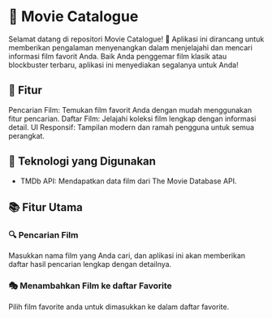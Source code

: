 # 🎥 Movie Catalogue
Selamat datang di repositori Movie Catalogue! 🍿 Aplikasi ini dirancang untuk memberikan pengalaman menyenangkan dalam menjelajahi dan mencari informasi film favorit Anda. Baik Anda penggemar film klasik atau blockbuster terbaru, aplikasi ini menyediakan segalanya untuk Anda!

## 🌟 Fitur
Pencarian Film: Temukan film favorit Anda dengan mudah menggunakan fitur pencarian.
Daftar Film: Jelajahi koleksi film lengkap dengan informasi detail.
UI Responsif: Tampilan modern dan ramah pengguna untuk semua perangkat.

## 🚀 Teknologi yang Digunakan
- TMDb API: Mendapatkan data film dari The Movie Database API.


## 📚 Fitur Utama

### 🔍 Pencarian Film
Masukkan nama film yang Anda cari, dan aplikasi ini akan memberikan daftar hasil pencarian lengkap dengan detailnya.

### 🎭 Menambahkan Film ke daftar Favorite
Pilih film favorite anda untuk dimasukkan ke dalam daftar favorite.
